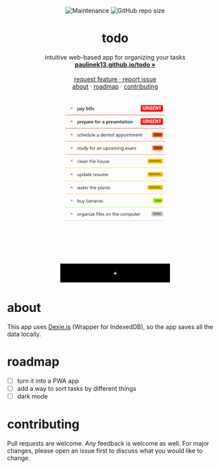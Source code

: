 <p align="center">
<img alt="Maintenance" src="https://img.shields.io/maintenance/yes/2023?style=for-the-badge">
<img alt="GitHub repo size" src="https://img.shields.io/github/repo-size/paulinek13/todo?style=for-the-badge">
</p>

<h1 align="center"><strong>todo</strong></h1>

<p align="center">
intuitive web-based app for organizing your tasks
<br />
<a href="https://paulinek13.github.io/todo/"><strong>paulinek13.github.io/todo »</strong></a>
<br />
<br />
<a href="https://github.com/paulinek13/todo/issues">request feature · report issue</a>
<br />
<a href="#about">about</a> ·
<a href="#roadmap">roadmap</a> ·
<a href="#contributing">contributing</a>
<br />
<br />
<img src="./screenshot.png" alt="Logo" width="256">
</p>

# about

This app uses [Dexie.js](https://github.com/dexie/Dexie.js) (Wrapper for IndexedDB), so the app saves all the data locally.

# roadmap

- [ ] turn it into a PWA app
- [ ] add a way to sort tasks by different things
- [ ] dark mode

# contributing

Pull requests are welcome. _Any_ feedback is welcome as well.
For major changes, please open an issue first to discuss what you would like to change.